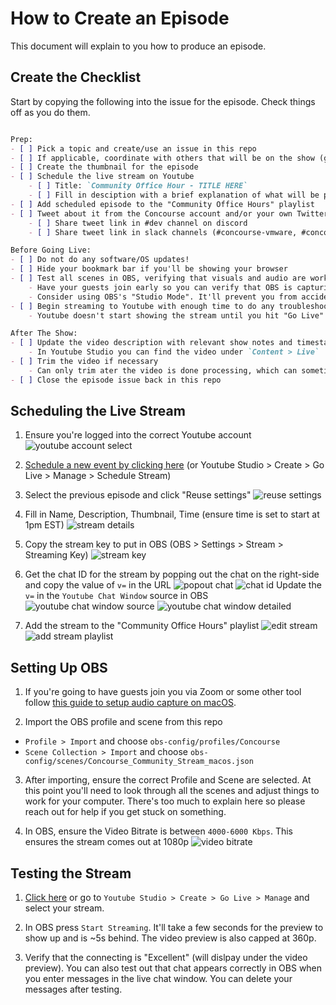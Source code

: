# How to Create an Episode

This document will explain to you how to produce an episode.

## Create the Checklist

Start by copying the following into the issue for the episode. Check things off as you do them.

```markdown

Prep:
- [ ] Pick a topic and create/use an issue in this repo
- [ ] If applicable, coordinate with others that will be on the show (guests, other teams, etc.)
- [ ] Create the thumbnail for the episode
- [ ] Schedule the live stream on Youtube
    - [ ] Title: `Community Office Hour - TITLE HERE`
    - [ ] Fill in desciption with a brief explanation of what will be presented
- [ ] Add scheduled episode to the "Community Office Hours" playlist
- [ ] Tweet about it from the Concourse account and/or your own Twitter account
    - [ ] Share tweet link in #dev channel on discord
    - [ ] Share tweet link in slack channels (#concourse-vmware, #concourse-runway, #mapbu-rd-toronto, etc.)

Before Going Live:
- [ ] Do not do any software/OS updates!
- [ ] Hide your bookmark bar if you'll be showing your browser
- [ ] Test all scenes in OBS, verifying that visuals and audio are working as expected
    - Have your guests join early so you can verify that OBS is capturing their audio and video
    - Consider using OBS's "Studio Mode". It'll prevent you from accidently changing scenes if you click around in OBS while live
- [ ] Begin streaming to Youtube with enough time to do any troubleshooting or rebooting
    - Youtube doesn't start showing the stream until you hit "Go Live" in Youtube Studio

After The Show:
- [ ] Update the video description with relevant show notes and timestamps
    - In Youtube Studio you can find the video under `Content > Live`
- [ ] Trim the video if necessary
    - Can only trim ater the video is done processing, which can sometimes take ~2 days...
- [ ] Close the episode issue back in this repo

```

## Scheduling the Live Stream

1. Ensure you're logged into the correct Youtube account
  ![youtube account select](imgs/yt-account-select.png)

2. [Schedule a new event by clicking here](https://studio.youtube.com/channel/UCf5gRGP0pYASo1YwoBkaCGw/livestreaming/manage)
  (or Youtube Studio > Create > Go Live > Manage > Schedule Stream)

3. Select the previous episode and click "Reuse settings"
  ![reuse settings](imgs/reuse-stream.png)

4. Fill in Name, Description, Thumbnail, Time (ensure time is set to start at 1pm EST)
  ![stream details](imgs/stream-details.png)

5. Copy the stream key to put in OBS (OBS > Settings > Stream > Streaming Key)
  ![stream key](imgs/stream-key.png)

6. Get the chat ID for the stream by popping out the chat on the right-side and copy the value of `v=` in the URL
  ![popout chat](imgs/popout-chat.png)
  ![chat id](imgs/chat-id.png)
  Update the `v=` in the `Youtube Chat Window` source in OBS
  ![youtube chat window source](imgs/yt-chat-window-source.png)
  ![youtube chat window detailed](imgs/yt-chat-window-detailed.png)

7. Add the stream to the "Community Office Hours" playlist
  ![edit stream](imgs/edit-stream-button.png)
  ![add stream playlist](imgs/add-stream-playlist.png)

## Setting Up OBS

1. If you're going to have guests join you via Zoom or some other tool follow [this guide to setup audio capture on macOS](https://obsproject.com/forum/resources/os-x-capture-audio-with-ishowu-audio-capture.505/).

2. Import the OBS profile and scene from this repo
  - `Profile > Import` and choose `obs-config/profiles/Concourse`
  - `Scene Collection > Import` and choose `obs-config/scenes/Concourse_Community_Stream_macos.json`

3. After importing, ensure the correct Profile and Scene are selected. At this point you'll need to look through all the scenes and adjust things to work for your computer. There's too much to explain here so please reach out for help if you get stuck on something.

4. In OBS, ensure the Video Bitrate is between `4000-6000 Kbps`. This ensures the stream comes out at 1080p
  ![video bitrate](imgs/obs-video-bitrate.png)

## Testing the Stream

1. [Click here](https://studio.youtube.com/channel/UCf5gRGP0pYASo1YwoBkaCGw/livestreaming) or go to `Youtube Studio > Create > Go Live > Manage` and select your stream.

2. In OBS press `Start Streaming`. It'll take a few seconds for the preview to show up and is ~5s behind. The video preview is also capped at 360p.

3. Verify that the connecting is "Excellent" (will dislpay under the video preview). You can also test out that chat appears correctly in OBS when you enter messages in the live chat window. You can delete your messages after testing.
